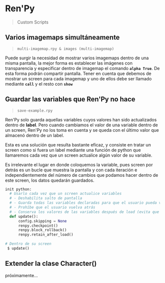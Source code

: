 # Ren'Py

> Custom Scripts

## Varios imagemaps simultáneamente
> `multi-imagemap.rpy & images (multi-imagemap)`

Puede surgir la necesidad de mostrar varios imagemaps dentro de una misma pantalla, la mejor forma es establecer las imágenes con transparencia y especificar dentro de imagemap el comando **`alpha True`**. De esta forma podrán compartir pantalla. Tener en cuenta que debemos de mostrar un screen para cada imagemap y uno de ellos debe ser llamado mediante **`call`** y el resto con **`show`**


## Guardar las variables que Ren'Py no hace
> `save-example.rpy`

Ren'Py solo guarda aquellas variables cuyos valores han sido actualizados dentro de **label**. Pero cuando cambiamos el valor de una variable dentro de un screen, Ren'Py no los toma en cuenta y se queda con el último valor que almacenó dentro de un label.

Esta es una solución que resulta bastante eficaz, y consiste en tratar un screen como si fuera un label mediante una función de python que llamaremos cada vez que un screen actualice algún valor de su variable.

Es irrelevante el lugar en donde coloquemos la variable, pues screen por detrás es un bucle que muestra la pantalla y con cada iteración e independientemente del número de cambios que podamos hacer dentro de este screen, los datos quedarán guardados.

``` python
init python:
  # Usarlo cada vez que un screen actualice variables
  # - Deshabilita salto de pantalla
  # - Guarda todas las variables declaradas para que el usuario pueda volver atrás (save)
  # - Prohíbe que el usuario vuelva atrás
  # - Conserva los valores de las variables después de load (evita que se borre el save)
  def update():     
      config.skipping = None  
      renpy.checkpoint()
      renpy.block_rollback()   
      renpy.retain_after_load()
      
# Dentro de su screen
 $ update()
```


## Extender la clase Character()
próximamente...
